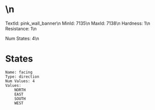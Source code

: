 # \n
TextId: pink_wall_banner\n
MinId: 7135\n
MaxId: 7138\n
Hardness: 1\n
Resistance: 1\n

Num States: 4\n
# States
```
Name: facing
Type: direction
Num Values: 4
Values:
    NORTH
    EAST
    SOUTH
    WEST
```